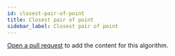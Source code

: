 ```yaml
---
id: closest-pair-of-point
title: Closest pair of point
sidebar_label: Closest pair of point
---
```


[Open a pull request](https://github.com/AllAlgorithms/algorithms/tree/master/docs/closest-pair-of-point.md) to add the content for this algorithm.